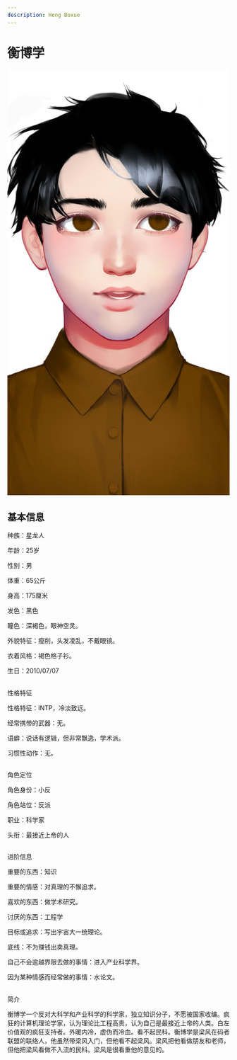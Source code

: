 ```yaml
---
description: Heng Boxue
---
```


# 衡博学

![&#x8861;&#x535A;&#x5B66;](../../.gitbook/assets/heng-bo-xue-.jpg)

## 基本信息


种族：星龙人

年龄：25岁

性别：男

体重：65公斤

身高：175厘米

发色：黑色

瞳色：深褐色，眼神空灵。

外貌特征：瘦削，头发凌乱，不戴眼镜。

衣着风格：褐色格子衫。

生日：2010/07/07

## 
性格特征


性格特征：INTP，冷淡致远。

经常携带的武器：无。

语癖：说话有逻辑，但非常飘逸，学术派。

习惯性动作：无。

## 
角色定位


角色身份：小反

角色站位：反派

职业：科学家

头衔：最接近上帝的人


## 
进阶信息


重要的东西：知识

重要的情感：对真理的不懈追求。

喜欢的东西：做学术研究。

讨厌的东西：工程学

目标或追求：写出宇宙大一统理论。

底线：不为赚钱出卖真理。

自己不会逾越界限去做的事情：进入产业科学界。

因为某种情感而经常做的事情：水论文。

## 
简介


衡博学一个反对大科学和产业科学的科学家，独立知识分子，不愿被国家收编。疯狂的计算机理论学家，认为理论比工程高贵，认为自己是最接近上帝的人类。白左价值观的疯狂支持者。外暖内冷，虚伪而冷血。看不起民科。衡博学是梁风在码者联盟的联络人，他虽然带梁风入门，但他看不起梁风。梁风把他看做朋友和老师，但他把梁风看做不入流的民科。梁风是很看重他的意见的。

